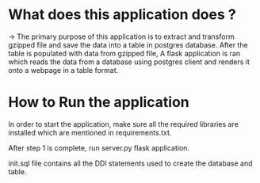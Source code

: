 # What does this application does ? 
-> The primary purpose of this application is to extract and transform gzipped file and save the data into a table in postgres database. After the table is populated with data from gzipped file, A flask application is ran which reads the data from a database using postgres client and renders it onto a webpage in a table format. 


# How to Run the application 
In order to start the application, make sure all the required libraries are installed which are mentioned in requirements.txt. 

After step 1 is complete, run server.py flask application. 

init.sql file contains all the DDl statements used to create the database and table. 



